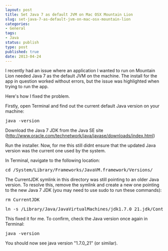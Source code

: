 ```yaml
---
layout: post
title: Set Java 7 as default JVM on Mac OSX Mountain Lion
slug: set-java-7-as-default-jvm-on-mac-osx-mountain-lion
categories:
- General
tags:
- Java
status: publish
type: post
published: true
date: 2013-04-24
---
```

<p>I recently had an issue where an application I wanted to run on Mountain Lion needed Java 7 as the default JVM on the machine. The install for the app in question worked without errors, but the issue was highlighted when trying to run the app.</p>
<p>Here's how I fixed the problem.</p>
<p>Firstly, open Terminal and find out the current default Java version on your machine:</p>
<pre>java -version</pre>
<p>Download the Java 7 JDK from the Java SE site (<a title="Download Java SE" href="http://www.oracle.com/technetwork/java/javase/downloads/index.html" target="_blank">http://www.oracle.com/technetwork/java/javase/downloads/index.html</a>)</p>
<p>Run the installer. Now, for me this still didnt ensure that the updated Java version was the current one used by the system.</p>
<p>In Terminal, navigate to the following location:</p>
<pre>cd /System/Library/Frameworks/JavaVM.framework/Versions/</pre>
<p>The CurrentJDK symlink in this directory was still pointing to an older Java version. To resolve this, remove the symlink and create a new one pointing to the new Java 7 JDK (you may need to use sudo to run these commands):</p>
<pre>rm CurrentJDK</pre>
<pre>ln -s /Library/Java/JavaVirtualMachines/jdk1.7.0_21.jdk/Contents/ CurrentJDK</pre>
<p>This fixed it for me. To confirm, check the Java version once again in Terminal:</p>
<pre>java -version</pre>
<p>You should now see java version "1.7.0_21" (or similar).</p>
